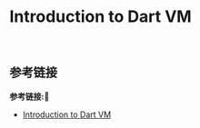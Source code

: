 # Introduction to Dart VM

&emsp;



## 参考链接
**参考链接:🔗**
+ [Introduction to Dart VM](https://mrale.ph/dartvm/#running-from-appaot-snapshots)
